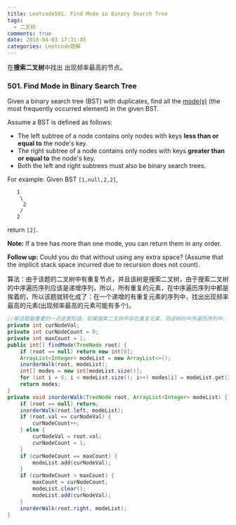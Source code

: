 ```yaml
---
title: Leetcode501. Find Mode in Binary Search Tree
tags:
  - 二叉树
comments: true
date: 2018-04-03 17:31:45
categories: Leetcode题解
---
```

在**搜索二叉树**中找出 出现频率最高的节点。

<!-- more -->

### 501. Find Mode in Binary Search Tree

Given a binary search tree (BST) with duplicates, find all the [mode(s)](https://en.wikipedia.org/wiki/Mode_(statistics)) (the most frequently occurred element) in the given BST.

Assume a BST is defined as follows:

- The left subtree of a node contains only nodes with keys **less than or equal to** the node's key.
- The right subtree of a node contains only nodes with keys **greater than or equal to** the node's key.
- Both the left and right subtrees must also be binary search trees.

For example:
Given BST `[1,null,2,2]`,

```
   1
    \
     2
    /
   2
```

return `[2]`.

**Note:** If a tree has more than one mode, you can return them in any order.

**Follow up:** Could you do that without using any extra space? (Assume that the implicit stack space incurred due to recursion does not count).

算法：由于该题的二叉树中有重复节点，并且该树是搜索二叉树，由于搜索二叉树的中序遍历序列应该是递增序列，所以，所有重复的元素，在中序遍历序列中都是挨着的，所以该题就转化成了：在一个递增的有重复元素的序列中，找出出现频率最高的元素(出现频率最高的元素可能有多个)。

```java
//解该题最重要的一点是要知道，如果搜索二叉树中存在重复元素，则该树的中序遍历序列中，相同元素肯定都挨在一块儿
private int curNodeVal;
private int curNodeCount = 0;
private int maxCount = 1;
public int[] findMode(TreeNode root) {
    if (root == null) return new int[0];
    ArrayList<Integer> modeList = new ArrayList<>();
    inorderWalk(root, modeList);
    int[] modes = new int[modeList.size()];
    for (int i = 0; i < modeList.size(); i++) modes[i] = modeList.get(i);
    return modes;
}
private void inorderWalk(TreeNode root, ArrayList<Integer> modeList) {
    if (root == null) return;
    inorderWalk(root.left, modeList);
    if (root.val == curNodeVal) {
        curNodeCount++;
    } else {
        curNodeVal = root.val;
        curNodeCount = 1;
    }
    if (curNodeCount == maxCount) {
        modeList.add(curNodeVal);
    }
    if (curNodeCount > maxCount) {
        maxCount = curNodeCount;
        modeList.clear();
        modeList.add(curNodeVal);
    }
    inorderWalk(root.right, modeList);
}
```

